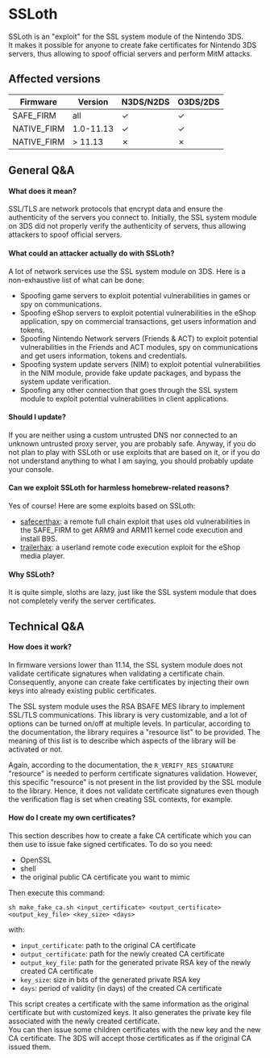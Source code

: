 # SSLoth

SSLoth is an "exploit" for the SSL system module of the Nintendo 3DS.  
It makes it possible for anyone to create fake certificates for Nintendo 3DS servers, thus allowing to spoof official servers and perform MitM attacks.

## Affected versions

| Firmware | Version | N3DS/N2DS | O3DS/2DS |
| --- | --- | --- | --- |
| SAFE_FIRM | all  | ✓ | ✓ |
| NATIVE_FIRM | 1.0-11.13 | ✓ | ✓ |
| NATIVE_FIRM | > 11.13  | ✗ | ✗ |

## General Q&A
#### What does it mean?
SSL/TLS are network protocols that encrypt data and ensure the authenticity of the servers you connect to. Initially, the SSL system module on 3DS did not properly verify the authenticity of servers, thus allowing attackers to spoof official servers.

#### What could an attacker actually do with SSLoth?
A lot of network services use the SSL system module on 3DS.
Here is a non-exhaustive list of what can be done:
- Spoofing game servers to exploit potential vulnerabilities in games or spy on communications.
- Spoofing eShop servers to exploit potential vulnerabilities in the eShop application, spy on commercial transactions, get users information and tokens.
- Spoofing Nintendo Network servers (Friends & ACT) to exploit potential vulnerabilities in the Friends and ACT modules, spy on communications and get users information, tokens and credentials.
- Spoofing system update servers (NIM) to exploit potential vulnerabilities in the NIM module, provide fake update packages, and bypass the system update verification.
- Spoofing any other connection that goes through the SSL system module to exploit potential vulnerabilities in client applications.

#### Should I update?
If you are neither using a custom untrusted DNS nor connected to an unknown untrusted proxy server, you are probably safe. Anyway, if you do not plan to play with SSLoth or use exploits that are based on it, or if you do not understand anything to what I am saying, you should probably update your console.
#### Can we exploit SSLoth for harmless homebrew-related reasons?
Yes of course! Here are some exploits based on SSLoth:
- [safecerthax](https://safecerthax.rocks/): a remote full chain exploit that uses old vulnerabilities in the SAFE_FIRM to get ARM9 and ARM11 kernel code execution and install B9S.
- [trailerhax](): a userland remote code execution exploit for the eShop media player.

#### Why SSLoth?
It is quite simple, sloths are lazy, just like the SSL system module that does not completely verify the server certificates.

## Technical Q&A
#### How does it work?

In firmware versions lower than 11.14, the SSL system module does not validate certificate signatures when validating a certificate chain. Consequently, anyone can create fake certificates by injecting their own keys into already existing public certificates.

The SSL system module uses the RSA BSAFE MES library to implement SSL/TLS communications. This library is very customizable, and a lot of options can be turned on/off at multiple levels. In particular, according to the documentation, the library requires a "resource list" to be provided. The meaning of this list is to describe which aspects of the library will be activated or not.

Again, according to the documentation, the `R_VERIFY_RES_SIGNATURE` "resource" is needed to perform certificate signatures validation. However, this specific "resource" is not present in the list provided by the SSL module to the library. Hence, it does not validate certificate signatures even though the verification flag is set when creating SSL contexts, for example.

#### How do I create my own certificates?

This section describes how to create a fake CA certificate which you can then use to issue fake signed certificates. To do so you need:
- OpenSSL
- shell
- the original public CA certificate you want to mimic

Then execute this command:
```
sh make_fake_ca.sh <input_certificate> <output_certificate> <output_key_file> <key_size> <days>
```

with:
- `input_certificate`: path to the original CA certificate
- `output_certificate`: path for the newly created CA certificate
- `output_key_file`: path for the generated private RSA key of the newly created CA certificate
- `key_size`: size in bits of the generated private RSA key
- `days`: period of validity (in days) of the created CA certificate

This script creates a certificate with the same information as the original certificate but with customized keys. It also generates the private key file associated with the newly created certificate.  
You can then issue some children certificates with the new key and the new CA certificate. The 3DS will accept those certificates as if the original CA issued them.
